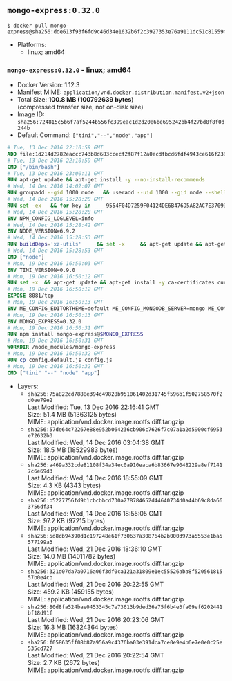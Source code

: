 ## `mongo-express:0.32.0`

```console
$ docker pull mongo-express@sha256:dde613f93f6fd9c46d34e1632b6f2c3927353e76a9111dc51c81559fe07d66d2
```

-	Platforms:
	-	linux; amd64

### `mongo-express:0.32.0` - linux; amd64

-	Docker Version: 1.12.3
-	Manifest MIME: `application/vnd.docker.distribution.manifest.v2+json`
-	Total Size: **100.8 MB (100792639 bytes)**  
	(compressed transfer size, not on-disk size)
-	Image ID: `sha256:724815c5b6f7af5244b556fc399eac1d2d20e6be695242bb4f27bd8f8f0d244b`
-	Default Command: `["tini","--","node","app"]`

```dockerfile
# Tue, 13 Dec 2016 22:10:59 GMT
ADD file:1d214d2782eaccc743b8d683ccecf2f87f12a0ecdfbcd6fdf4943ce616f23870 in / 
# Tue, 13 Dec 2016 22:10:59 GMT
CMD ["/bin/bash"]
# Tue, 13 Dec 2016 23:00:11 GMT
RUN apt-get update && apt-get install -y --no-install-recommends 		ca-certificates 		curl 		wget 	&& rm -rf /var/lib/apt/lists/*
# Wed, 14 Dec 2016 14:02:07 GMT
RUN groupadd --gid 1000 node   && useradd --uid 1000 --gid node --shell /bin/bash --create-home node
# Wed, 14 Dec 2016 15:28:28 GMT
RUN set -ex   && for key in     9554F04D7259F04124DE6B476D5A82AC7E37093B     94AE36675C464D64BAFA68DD7434390BDBE9B9C5     0034A06D9D9B0064CE8ADF6BF1747F4AD2306D93     FD3A5288F042B6850C66B31F09FE44734EB7990E     71DCFD284A79C3B38668286BC97EC7A07EDE3FC1     DD8F2338BAE7501E3DD5AC78C273792F7D83545D     B9AE9905FFD7803F25714661B63B535A4C206CA9     C4F0DFFF4E8C1A8236409D08E73BC641CC11F4C8   ; do     gpg --keyserver ha.pool.sks-keyservers.net --recv-keys "$key";   done
# Wed, 14 Dec 2016 15:28:28 GMT
ENV NPM_CONFIG_LOGLEVEL=info
# Wed, 14 Dec 2016 15:28:42 GMT
ENV NODE_VERSION=6.9.2
# Wed, 14 Dec 2016 15:28:53 GMT
RUN buildDeps='xz-utils'     && set -x     && apt-get update && apt-get install -y $buildDeps --no-install-recommends     && rm -rf /var/lib/apt/lists/*     && curl -SLO "https://nodejs.org/dist/v$NODE_VERSION/node-v$NODE_VERSION-linux-x64.tar.xz"     && curl -SLO "https://nodejs.org/dist/v$NODE_VERSION/SHASUMS256.txt.asc"     && gpg --batch --decrypt --output SHASUMS256.txt SHASUMS256.txt.asc     && grep " node-v$NODE_VERSION-linux-x64.tar.xz\$" SHASUMS256.txt | sha256sum -c -     && tar -xJf "node-v$NODE_VERSION-linux-x64.tar.xz" -C /usr/local --strip-components=1     && rm "node-v$NODE_VERSION-linux-x64.tar.xz" SHASUMS256.txt.asc SHASUMS256.txt     && apt-get purge -y --auto-remove $buildDeps     && ln -s /usr/local/bin/node /usr/local/bin/nodejs
# Wed, 14 Dec 2016 15:28:53 GMT
CMD ["node"]
# Mon, 19 Dec 2016 16:50:03 GMT
ENV TINI_VERSION=0.9.0
# Mon, 19 Dec 2016 16:50:12 GMT
RUN set -x 	&& apt-get update && apt-get install -y ca-certificates curl 		--no-install-recommends 	&& curl -fSL "https://github.com/krallin/tini/releases/download/v${TINI_VERSION}/tini" -o /usr/local/bin/tini 	&& curl -fSL "https://github.com/krallin/tini/releases/download/v${TINI_VERSION}/tini.asc" -o /usr/local/bin/tini.asc 	&& export GNUPGHOME="$(mktemp -d)" 	&& gpg --keyserver ha.pool.sks-keyservers.net --recv-keys 6380DC428747F6C393FEACA59A84159D7001A4E5 	&& gpg --batch --verify /usr/local/bin/tini.asc /usr/local/bin/tini 	&& rm -r "$GNUPGHOME" /usr/local/bin/tini.asc 	&& chmod +x /usr/local/bin/tini 	&& tini -h 	&& apt-get purge --auto-remove -y ca-certificates curl 	&& rm -rf /var/lib/apt/lists/*
# Mon, 19 Dec 2016 16:50:12 GMT
EXPOSE 8081/tcp
# Mon, 19 Dec 2016 16:50:13 GMT
ENV ME_CONFIG_EDITORTHEME=default ME_CONFIG_MONGODB_SERVER=mongo ME_CONFIG_MONGODB_ENABLE_ADMIN=true ME_CONFIG_BASICAUTH_USERNAME= ME_CONFIG_BASICAUTH_PASSWORD= VCAP_APP_HOST=0.0.0.0
# Mon, 19 Dec 2016 16:50:13 GMT
ENV MONGO_EXPRESS=0.32.0
# Mon, 19 Dec 2016 16:50:31 GMT
RUN npm install mongo-express@$MONGO_EXPRESS
# Mon, 19 Dec 2016 16:50:31 GMT
WORKDIR /node_modules/mongo-express
# Mon, 19 Dec 2016 16:50:32 GMT
RUN cp config.default.js config.js
# Mon, 19 Dec 2016 16:50:32 GMT
CMD ["tini" "--" "node" "app"]
```

-	Layers:
	-	`sha256:75a822cd7888e394c49828b951061402d31745f596b1f502758570f2d0ee79e2`  
		Last Modified: Tue, 13 Dec 2016 22:16:41 GMT  
		Size: 51.4 MB (51363125 bytes)  
		MIME: application/vnd.docker.image.rootfs.diff.tar.gzip
	-	`sha256:57de64c72267e88e952b064236cb906c7626f7c07a1a2d5900cf6953e72632b3`  
		Last Modified: Wed, 14 Dec 2016 03:04:38 GMT  
		Size: 18.5 MB (18529983 bytes)  
		MIME: application/vnd.docker.image.rootfs.diff.tar.gzip
	-	`sha256:a469a332cde81108f34a34ec0a910eaca6b83667e9048229a8ef71417c6e69d3`  
		Last Modified: Wed, 14 Dec 2016 18:55:09 GMT  
		Size: 4.3 KB (4343 bytes)  
		MIME: application/vnd.docker.image.rootfs.diff.tar.gzip
	-	`sha256:b5227756fd9b1cbcbbcd730a278784652d44640734d0a44b69c8da663756df34`  
		Last Modified: Wed, 14 Dec 2016 18:55:05 GMT  
		Size: 97.2 KB (97215 bytes)  
		MIME: application/vnd.docker.image.rootfs.diff.tar.gzip
	-	`sha256:5d8cb94390d1c197248e61f730637a308764b2b0003973a5553e1ba5577199a3`  
		Last Modified: Wed, 21 Dec 2016 18:36:10 GMT  
		Size: 14.0 MB (14011782 bytes)  
		MIME: application/vnd.docker.image.rootfs.diff.tar.gzip
	-	`sha256:321d07da7a0716a06f3df0ca121a31809e1ec55526aba8f52056181557b0e4cb`  
		Last Modified: Wed, 21 Dec 2016 20:22:55 GMT  
		Size: 459.2 KB (459155 bytes)  
		MIME: application/vnd.docker.image.rootfs.diff.tar.gzip
	-	`sha256:80d8fa524bae0453345c7e73613b9ded36a75f6b4e3fa09ef6202441bf18d91f`  
		Last Modified: Wed, 21 Dec 2016 20:23:06 GMT  
		Size: 16.3 MB (16324364 bytes)  
		MIME: application/vnd.docker.image.rootfs.diff.tar.gzip
	-	`sha256:f058635ff08b87a956a9c4376ba03e391dca7ce0e9e4b6e7e0e0c25e535cd727`  
		Last Modified: Wed, 21 Dec 2016 20:22:54 GMT  
		Size: 2.7 KB (2672 bytes)  
		MIME: application/vnd.docker.image.rootfs.diff.tar.gzip
